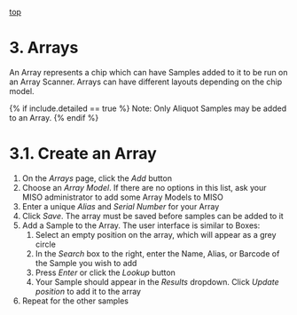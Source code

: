 <a name="arrays" href="#" id="toplink">top</a>

# 3. Arrays

An Array represents a chip which can have Samples added to it to be run on
an Array Scanner. Arrays can have different layouts depending on the chip model.

{% if include.detailed == true %}
Note: Only Aliquot Samples may be added to an Array.
{% endif %}

# 3.1. Create an Array

1. On the _Arrays_ page, click the _Add_ button
1. Choose an _Array Model_. If there are no options in this list, ask your MISO
administrator to add some Array Models to MISO
1. Enter a unique _Alias_ and _Serial Number_ for your Array
1. Click _Save_. The array must be saved before samples can be added to it
1. Add a Sample to the Array. The user interface is similar to Boxes:
    1. Select an empty position on the array, which will appear as a grey circle
    1. In the _Search_ box to the right, enter the Name, Alias, or Barcode of the
    Sample you wish to add
    1. Press _Enter_ or click the _Lookup_ button
    1. Your Sample should appear in the _Results_ dropdown. Click _Update position_
    to add it to the array
1. Repeat for the other samples

